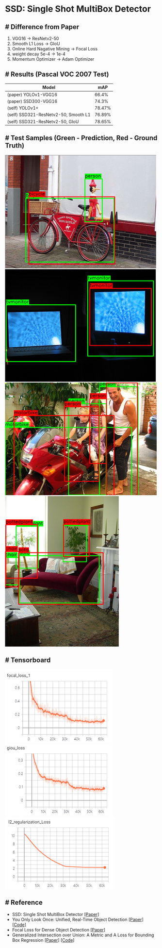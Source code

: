 # SSD: Single Shot MultiBox Detector

## # Difference from Paper
1. VGG16 -> ResNetv2-50
2. Smooth L1 Loss -> GIoU
3. Online Hard Nagative Mining -> Focal Loss
4. weight decay 5e-4 -> 1e-4
5. Momentum Optimizer -> Adam Optimizer

## # Results (Pascal VOC 2007 Test)
| Model  | mAP |
| ------------- | ------------- |
| (paper) YOLOv1-VGG16 | 66.4% |
| (paper) SSD300-VGG16 | 74.3% |
| (self) YOLOv1+ | 78.47% |
| (self) SSD321-ResNetv2-50, Smooth L1 | 76.89% |
| (self) SSD321-ResNetv2-50, GIoU | 78.65% |

## # Test Samples (Green - Prediction, Red - Ground Truth)
![res](./res/Test_1.PNG)
![res](./res/Test_2.PNG)
![res](./res/Test_3.PNG)
![res](./res/Test_4.PNG)

## # Tensorboard
![res](./res/Train_Focal_Loss.PNG)
![res](./res/Train_GIoU_Loss.PNG)
![res](./res/Train_L2_Regularization_Loss.PNG)

## # Reference
- SSD: Single Shot MultiBox Detector [[Paper]](https://arxiv.org/abs/1512.02325)
- You Only Look Once: Unified, Real-Time Object Detection [[Paper]](https://arxiv.org/abs/1506.02640) [[Code]](https://github.com/OFRIN/Tensorflow_YOLOv1)
- Focal Loss for Dense Object Detection [[Paper]](https://arxiv.org/abs/1708.02002)
- Generalized Intersection over Union: A Metric and A Loss for Bounding Box Regression [[Paper]](http://openaccess.thecvf.com/content_CVPR_2019/papers/Rezatofighi_Generalized_Intersection_Over_Union_A_Metric_and_a_Loss_for_CVPR_2019_paper.pdf) [[Code]](https://github.com/OFRIN/Tensorflow_GIoU)
